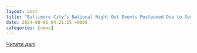 ```yaml
---
layout: post
title: "Baltimore City’s National Night Out Events Postponed Due to Severe Weather Risk"
date: 2024-08-06 04:21:15 +0000
categories: [news]
---
```


[Читати далі](https://mayor.baltimorecity.gov/news/press-releases/2024-08-05-baltimore-citys-national-night-out-events-postponed-due-severe)
